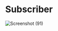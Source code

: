 # Subscriber

![Screenshot (91)](https://user-images.githubusercontent.com/118014326/231246470-2275e72e-1166-4072-a39e-47a41e46ab96.png)
